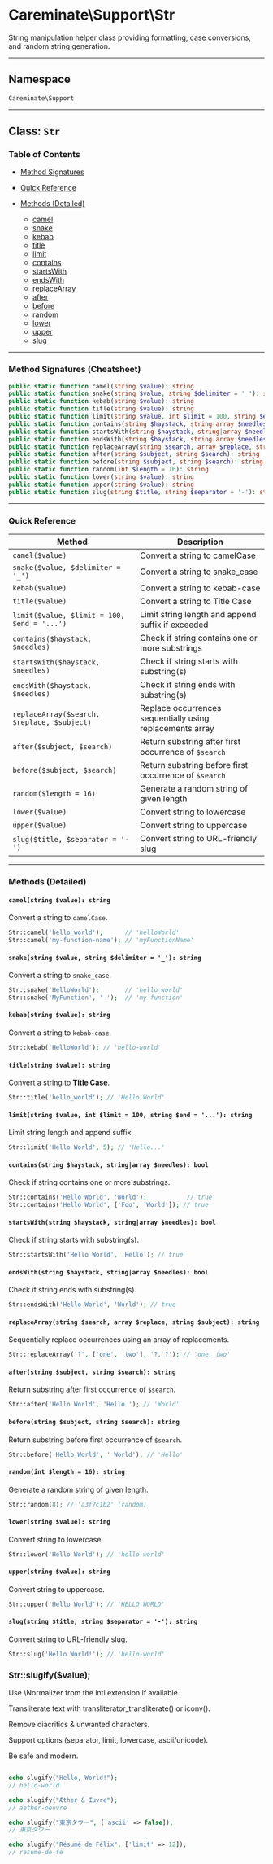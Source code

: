 # Careminate\Support\Str

String manipulation helper class providing formatting, case conversions, and random string generation.

---

## Namespace

```php
Careminate\Support
```

---

## Class: `Str`

### Table of Contents

* [Method Signatures](#method-signatures-cheatsheet)
* [Quick Reference](#quick-reference)
* [Methods (Detailed)](#methods-detailed)

  * [camel](#camelstring-value-string)
  * [snake](#snakestring-value-string-delimiter-_-string)
  * [kebab](#kebabstring-value-string)
  * [title](#titlestring-value-string)
  * [limit](#limitstring-value-int-limit-100-string-end---string)
  * [contains](#containsstring-haystack-stringarray-needles-bool)
  * [startsWith](#startswithstring-haystack-stringarray-needles-bool)
  * [endsWith](#endswithstring-haystack-stringarray-needles-bool)
  * [replaceArray](#replacearraystring-search-array-replace-string-subject-string)
  * [after](#afterstring-subject-string-search-string)
  * [before](#beforestring-subject-string-search-string)
  * [random](#randomint-length-16-string)
  * [lower](#lowerstring-value-string)
  * [upper](#upperstring-value-string)
  * [slug](#slugstring-title-string-separator---string)

---

### Method Signatures (Cheatsheet)

```php
public static function camel(string $value): string
public static function snake(string $value, string $delimiter = '_'): string
public static function kebab(string $value): string
public static function title(string $value): string
public static function limit(string $value, int $limit = 100, string $end = '...'): string
public static function contains(string $haystack, string|array $needles): bool
public static function startsWith(string $haystack, string|array $needles): bool
public static function endsWith(string $haystack, string|array $needles): bool
public static function replaceArray(string $search, array $replace, string $subject): string
public static function after(string $subject, string $search): string
public static function before(string $subject, string $search): string
public static function random(int $length = 16): string
public static function lower(string $value): string
public static function upper(string $value): string
public static function slug(string $title, string $separator = '-'): string
```

---

### Quick Reference

| Method                                      | Description                                               |
| ------------------------------------------- | --------------------------------------------------------- |
| `camel($value)`                             | Convert a string to camelCase                             |
| `snake($value, $delimiter = '_')`           | Convert a string to snake\_case                           |
| `kebab($value)`                             | Convert a string to kebab-case                            |
| `title($value)`                             | Convert a string to Title Case                            |
| `limit($value, $limit = 100, $end = '...')` | Limit string length and append suffix if exceeded         |
| `contains($haystack, $needles)`             | Check if string contains one or more substrings           |
| `startsWith($haystack, $needles)`           | Check if string starts with substring(s)                  |
| `endsWith($haystack, $needles)`             | Check if string ends with substring(s)                    |
| `replaceArray($search, $replace, $subject)` | Replace occurrences sequentially using replacements array |
| `after($subject, $search)`                  | Return substring after first occurrence of `$search`      |
| `before($subject, $search)`                 | Return substring before first occurrence of `$search`     |
| `random($length = 16)`                      | Generate a random string of given length                  |
| `lower($value)`                             | Convert string to lowercase                               |
| `upper($value)`                             | Convert string to uppercase                               |
| `slug($title, $separator = '-')`            | Convert string to URL-friendly slug                       |

---

### Methods (Detailed)

#### `camel(string $value): string`

Convert a string to `camelCase`.

```php
Str::camel('hello_world');      // 'helloWorld'
Str::camel('my-function-name'); // 'myFunctionName'
```

#### `snake(string $value, string $delimiter = '_'): string`

Convert a string to `snake_case`.

```php
Str::snake('HelloWorld');       // 'hello_world'
Str::snake('MyFunction', '-');  // 'my-function'
```

#### `kebab(string $value): string`

Convert a string to `kebab-case`.

```php
Str::kebab('HelloWorld'); // 'hello-world'
```

#### `title(string $value): string`

Convert a string to **Title Case**.

```php
Str::title('hello_world'); // 'Hello World'
```

#### `limit(string $value, int $limit = 100, string $end = '...'): string`

Limit string length and append suffix.

```php
Str::limit('Hello World', 5); // 'Hello...'
```

#### `contains(string $haystack, string|array $needles): bool`

Check if string contains one or more substrings.

```php
Str::contains('Hello World', 'World');           // true
Str::contains('Hello World', ['Foo', 'World']); // true
```

#### `startsWith(string $haystack, string|array $needles): bool`

Check if string starts with substring(s).

```php
Str::startsWith('Hello World', 'Hello'); // true
```

#### `endsWith(string $haystack, string|array $needles): bool`

Check if string ends with substring(s).

```php
Str::endsWith('Hello World', 'World'); // true
```

#### `replaceArray(string $search, array $replace, string $subject): string`

Sequentially replace occurrences using an array of replacements.

```php
Str::replaceArray('?', ['one', 'two'], '?, ?'); // 'one, two'
```

#### `after(string $subject, string $search): string`

Return substring after first occurrence of `$search`.

```php
Str::after('Hello World', 'Hello '); // 'World'
```

#### `before(string $subject, string $search): string`

Return substring before first occurrence of `$search`.

```php
Str::before('Hello World', ' World'); // 'Hello'
```

#### `random(int $length = 16): string`

Generate a random string of given length.

```php
Str::random(8); // 'a3f7c1b2' (random)
```

#### `lower(string $value): string`

Convert string to lowercase.

```php
Str::lower('Hello World'); // 'hello world'
```

#### `upper(string $value): string`

Convert string to uppercase.

```php
Str::upper('Hello World'); // 'HELLO WORLD'
```

#### `slug(string $title, string $separator = '-'): string`

Convert string to URL-friendly slug.

```php
Str::slug('Hello World!'); // 'hello-world'
```

### Str::slugify($value);

Use \Normalizer from the intl extension if available.

Transliterate text with transliterator_transliterate() or iconv().

Remove diacritics & unwanted characters.

Support options (separator, limit, lowercase, ascii/unicode).

Be safe and modern.

```php 

echo slugify("Hello, World!");                     
// hello-world

echo slugify("Æther & Œuvre");                     
// aether-oeuvre

echo slugify("東京タワー", ['ascii' => false]);     
// 東京タワー

echo slugify("Résumé de Félix", ['limit' => 12]);  
// resume-de-fe
```